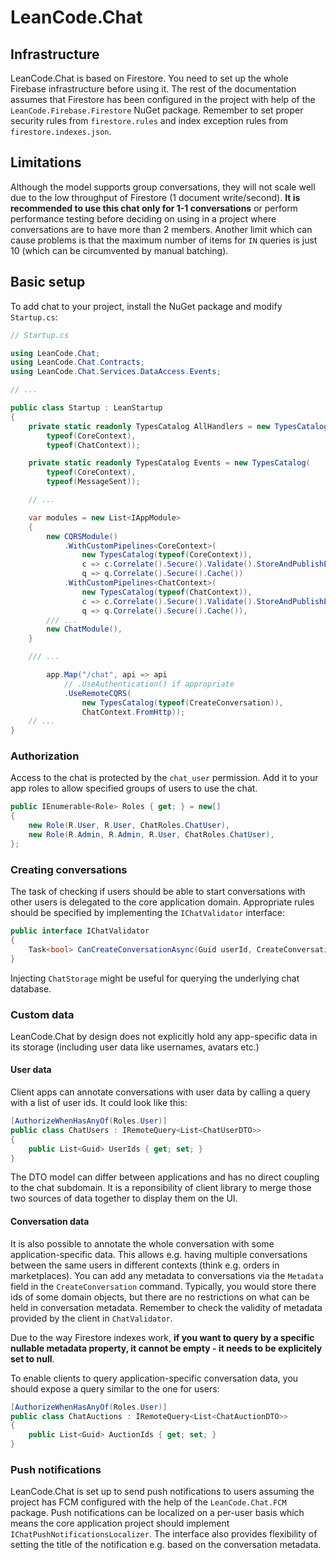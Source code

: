# LeanCode.Chat

## Infrastructure

LeanCode.Chat is based on Firestore. You need to set up the whole Firebase infrastructure before using it. The rest of the documentation assumes that Firestore has been configured in the project with help of the `LeanCode.Firebase.Firestore` NuGet package. Remember to set proper security rules from `firestore.rules` and index exception rules from `firestore.indexes.json`.

## Limitations

Although the model supports group conversations, they will not scale well due to the low throughput of Firestore (1 document write/second). **It is recommended to use this chat only for 1-1 conversations** or perform performance testing before deciding on using in a project where conversations are to have more than 2 members. Another limit which can cause problems is that the maximum number of items for `IN` queries is just 10 (which can be circumvented by manual batching).

## Basic setup

To add chat to your project, install the NuGet package and modify `Startup.cs`:

```csharp
// Startup.cs

using LeanCode.Chat;
using LeanCode.Chat.Contracts;
using LeanCode.Chat.Services.DataAccess.Events;

// ...

public class Startup : LeanStartup
{
    private static readonly TypesCatalog AllHandlers = new TypesCatalog(
        typeof(CoreContext),
        typeof(ChatContext));

    private static readonly TypesCatalog Events = new TypesCatalog(
        typeof(CoreContext),
        typeof(MessageSent));

    // ...

    var modules = new List<IAppModule>
    {
        new CQRSModule()
            .WithCustomPipelines<CoreContext>(
                new TypesCatalog(typeof(CoreContext)),
                c => c.Correlate().Secure().Validate().StoreAndPublishEvents(),
                q => q.Correlate().Secure().Cache())
            .WithCustomPipelines<ChatContext>(
                new TypesCatalog(typeof(ChatContext)),
                c => c.Correlate().Secure().Validate().StoreAndPublishEvents(),
                q => q.Correlate().Secure().Cache()),
        /// ...
        new ChatModule(),
    }

    /// ...

        app.Map("/chat", api => api
            // .UseAuthentication() if appropriate
            .UseRemoteCQRS(
                new TypesCatalog(typeof(CreateConversation)),
                ChatContext.FromHttp));
    // ...
}
```

### Authorization

Access to the chat is protected by the `chat_user` permission. Add it to your app roles to allow specified groups of users to use the chat.

```csharp
public IEnumerable<Role> Roles { get; } = new[]
{
    new Role(R.User, R.User, ChatRoles.ChatUser),
    new Role(R.Admin, R.Admin, R.User, ChatRoles.ChatUser),
};
```

### Creating conversations

The task of checking if users should be able to start conversations with other users is delegated to the core application domain. Appropriate rules should be specified by implementing the `IChatValidator` interface:

```csharp
public interface IChatValidator
{
    Task<bool> CanCreateConversationAsync(Guid userId, CreateConversation command, CancellationToken cancellationToken);
}
```

Injecting `ChatStorage` might be useful for querying the underlying chat database.

### Custom data

LeanCode.Chat by design does not explicitly hold any app-specific data in its storage (including user data like usernames, avatars etc.)

#### User data

Client apps can annotate conversations with user data by calling a query with a list of user ids. It could look like this:

```csharp
[AuthorizeWhenHasAnyOf(Roles.User)]
public class ChatUsers : IRemoteQuery<List<ChatUserDTO>>
{
    public List<Guid> UserIds { get; set; }
}
```

The DTO model can differ between applications and has no direct coupling to the chat subdomain. It is a reponsibility of client library to merge those two sources of data together to display them on the UI.

#### Conversation data

It is also possible to annotate the whole conversation with some application-specific data. This allows e.g. having multiple conversations between the same users in different contexts (think e.g. orders in marketplaces). You can add any metadata to conversations via the `Metadata` field in the `CreateConversation` command. Typically, you would store there ids of some domain objects, but there are no restrictions on what can be held in conversation metadata. Remember to check the validity of metadata provided by the client in `ChatValidator`.

Due to the way Firestore indexes work, **if you want to query by a specific nullable metadata property, it cannot be empty - it needs to be explicitely set to null**.

To enable clients to query application-specific conversation data, you should expose a query similar to the one for users:

```csharp
[AuthorizeWhenHasAnyOf(Roles.User)]
public class ChatAuctions : IRemoteQuery<List<ChatAuctionDTO>>
{
    public List<Guid> AuctionIds { get; set; }
}
```

### Push notifications

LeanCode.Chat is set up to send push notifications to users assuming the project has FCM configured with the help of the `LeanCode.Chat.FCM` package. Push notifications can be localized on a per-user basis which means the core application project should implement `IChatPushNotificationsLocalizer`. The interface also provides flexibility of setting the title of the notification e.g. based on the conversation metadata.
